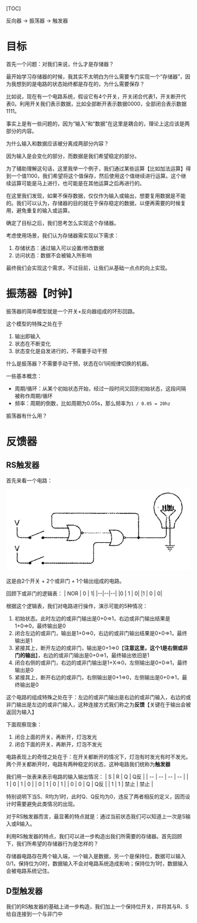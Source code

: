 [TOC]

反向器 -> 振荡器 -> 触发器 

# 目标
首先一个问题：对我们来说，什么才是存储器？

最开始学习存储器的时候，我其实不太明白为什么需要专门实现一个“存储器”，因为我想到的是电路的状态始终都是存在的，为什么需要保存？

比如说，现在有一个电路系统，假设它有4个开关，开关闭合代表1，开关断开代表0。利用开关我们表示数据，比如全部断开表示数据0000，全部闭合表示数据1111。

事实上是有一些问题的，因为“输入”和“数据”在这里是耦合的，理论上这应该是两部分的内容。

为什么输入和数据应该被分离成两部分内容？

因为输入是会变化的部分，而数据是我们希望稳定的部分。

为了辅助理解这句话，这里我举一个例子，我们通过某些运算【比如加法运算】得到一个值1100，我们希望将这个值保存，然后使用这个值继续进行运算。这个继续运算可能是马上进行，也可能是在其他运算之后再进行的。

在这里我们发现，如果不保存数据，仅仅作为输入或输出，想要复用数据是不能的。我们可以认为，存储器的目的就在于保存稳定的数据，以便再需要的时候复用，避免重复的输入或运算。

确定了目标之后，我们思考怎么实现这个存储器。

考虑使用场景，我们认为存储器需实现以下需求：
1. 存储状态：通过输入可以设置/修改数据
2. 访问状态：数据不会被输入所影响

最终我们会实现这个需求，不过目前，让我们从基础一点点的向上实现。

# 振荡器【时钟】
振荡器的简单模型就是一个开关+反向器组成的环形回路。

这个模型的特殊之处在于
1. 输出即输入
2. 状态在不断变化
3. 状态变化是自发进行的，不需要手动干预

什么是振荡器？不需要手动干预，状态在0/1间规律切换的机器。

一些基本概念：
- 周期/循环：从某个初始状态开始，经过一段时间又回到初始状态，这段间隔被称作周期/循环
- 频率：周期的倒数，比如周期为0.05s，那么频率为`1 / 0.05 = 20hz`

振荡器有什么用？

# 反馈器
## RS触发器
首先来看一个电路：

![触发器电路](./imgs/RS触发器-电路.png)

这是由2个开关 + 2个或非门 + 1个输出组成的电路。

回顾下或非门的逻辑表：
| NOR | 0 | 1|
|--|--|--|
|0 | 1 | 0|
|1 | 0 | 0|

根据这个逻辑表，我们对电路进行操作，演示可能的5种情况：
1. 初始状态。此时左边的或非门输出是0+0=>1，右边或非门输出结果是1+0=>0，最终输出是0
2. 闭合左边的或非门，输出是1+0=>0，右边的或非门输出结果是0+0=>1，最终输出是1
3. 紧接其上，断开左边的或非门，输出是0+1=>0【**注意这里，这个1是右侧或非门的输出**】，右边的或非门输出是0+0=>1，最终输出依旧是1
4. 闭合右侧的或非门，右边的或非门输出是1+X=>0，左侧输出是0+0=>1，最终输出是0
5. 紧接其上，断开右边的或非门，右侧输出是0+1=>0，左侧输出是0+0=>1，最终输出是0

这个电路的组成特殊之处在于：左边的或非门输出是右边的或非门输入，右边的或非门输出是左边的或非门输入，这种连接方式我们称之为**反馈**【关键在于输出会被返回为输入】

下面观察现象：
1. 闭合上面的开关，再断开，灯泡发光
2. 闭合下面的开关，再断开，灯泡不发光

电路表现上的奇怪之处在于：在开关都断开的情况下，灯泡有时发光有时不发光。两个开关都断开时，电路有两种稳定的状态，这种电路我们统称为**触发器**

我们用一张表来表示电路的输入输出情况：
| S | R | Q | Q反 |
| -- | -- | -- | -- |
| 1 | 0 | 1 | 0 |
| 0 | 1 | 0 | 1 |
| 0 | 0 | Q | Q反 |
| 1 | 1 | 禁止 | 禁止 |

特别说明下当S、R均为1时，此时Q、Q反均为0，违反了两者相反的定义，因而设计时需要避免此类情况的出现。

对于RS触发器而言，最显著的特点就是：通过当前状态我们可以知道上一次是S输入或R输入。

利用RS触发器的特点，我们可以进一步构造出我们所需要的存储器。首先回顾下，我们所希望的存储器行为是怎样的？

存储器电路存在两个输入端，一个输入是数据，另一个是保持位，数据可以输入0/1，保持位为0时，数据输入不会对电路系统造成影响；保持位为1时，数据输入会被电路系统记住。

## D型触发器
我们的RS触发器的基础上进一步构造，我们加上一个保持位开关，并将其与R、S给自连接到一个与非门中